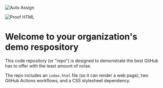 ![Auto Assign](https://github.com/rsanvatsarkar-org1/demo-repository/actions/workflows/auto-assign.yml/badge.svg)

![Proof HTML](https://github.com/rsanvatsarkar-org1/demo-repository/actions/workflows/proof-html.yml/badge.svg)

# Welcome to your organization's demo respository
This code repository (or "repo") is designed to demonstrate the best GitHub has to offer with the least amount of noise.

The repo includes an `index.html` file (so it can render a web page), two GitHub Actions workflows, and a CSS stylesheet dependency.
